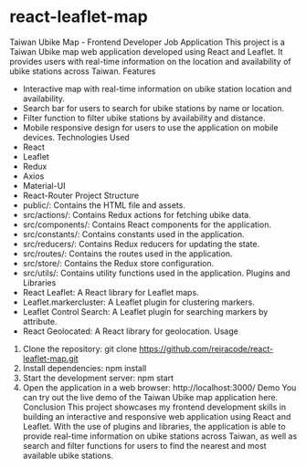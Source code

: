 # react-leaflet-map
Taiwan Ubike Map - Frontend Developer Job Application
This project is a Taiwan Ubike map web application developed using React and Leaflet. It provides users with real-time information on the location and availability of ubike stations across Taiwan.
Features
* Interactive map with real-time information on ubike station location and availability.
* Search bar for users to search for ubike stations by name or location.
* Filter function to filter ubike stations by availability and distance.
* Mobile responsive design for users to use the application on mobile devices.
Technologies Used
* React
* Leaflet
* Redux
* Axios
* Material-UI
* React-Router
Project Structure
* public/: Contains the HTML file and assets.
* src/actions/: Contains Redux actions for fetching ubike data.
* src/components/: Contains React components for the application.
* src/constants/: Contains constants used in the application.
* src/reducers/: Contains Redux reducers for updating the state.
* src/routes/: Contains the routes used in the application.
* src/store/: Contains the Redux store configuration.
* src/utils/: Contains utility functions used in the application.
Plugins and Libraries
* React Leaflet: A React library for Leaflet maps.
* Leaflet.markercluster: A Leaflet plugin for clustering markers.
* Leaflet Control Search: A Leaflet plugin for searching markers by attribute.
* React Geolocated: A React library for geolocation.
Usage
1. Clone the repository: git clone https://github.com/reiracode/react-leaflet-map.git
2. Install dependencies: npm install
3. Start the development server: npm start
4. Open the application in a web browser: http://localhost:3000/
Demo
You can try out the live demo of the Taiwan Ubike map application here.
Conclusion
This project showcases my frontend development skills in building an interactive and responsive web application using React and Leaflet. With the use of plugins and libraries, the application is able to provide real-time information on ubike stations across Taiwan, as well as search and filter functions for users to find the nearest and most available ubike stations.

